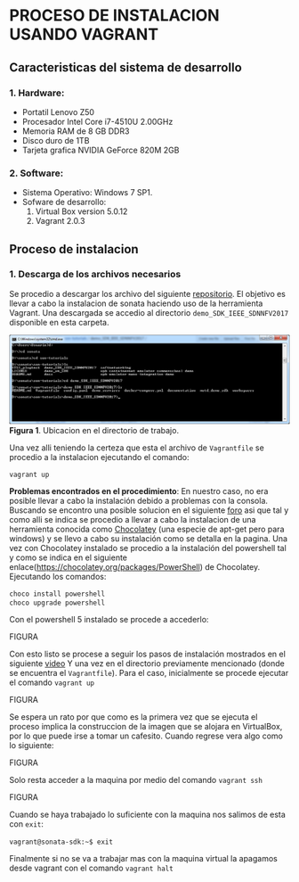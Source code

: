 # PROCESO DE INSTALACION USANDO VAGRANT

## Caracteristicas del sistema de desarrollo

### 1. Hardware:
* Portatil Lenovo Z50
* Procesador Intel Core i7-4510U 2.00GHz 
* Memoria RAM de 8 GB DDR3 
* Disco duro de 1TB
* Tarjeta grafica NVIDIA GeForce 820M 2GB

### 2. Software:
* Sistema Operativo: Windows 7 SP1.
* Sofware de desarrollo:
  1. Virtual Box version 5.0.12
  2. Vagrant 2.0.3

## Proceso de instalacion

### 1. Descarga de los archivos necesarios
Se procedio a descargar los archivo del siguiente [repositorio](https://github.com/sonata-nfv/son-tutorials/tree/master/). El objetivo es llevar a cabo la instalacion de sonata haciendo uso de la herramienta Vagrant. Una descargada se accedio al directorio ```demo_SDK_IEEE_SDNNFV2017``` disponible en esta carpeta. 

![img1](./terminal.png)
**Figura 1**. Ubicacion en el directorio de trabajo.

Una vez alli teniendo la certeza que esta el archivo de ```Vagrantfile``` se procedio a la instalacion ejecutando el comando:

```
vagrant up
```

**Problemas encontrados en el procedimiento**: En nuestro caso, no era posible llevar a cabo la instalación debido a problemas con la consola. Buscando se encontro una posible solucion en el siguiente [foro](https://stackoverflow.com/questions/19902239/how-to-upgrade-powershell-version-from-2-0-to-3-0) asi que tal y como alli se indica se procedio a llevar a cabo la instalacion de una herramienta conocida como [Chocolatey](https://chocolatey.org/) (una especie de apt-get pero para windows) y se llevo a cabo su instalación como se detalla en la pagina. Una vez con Chocolatey instalado se procedio a la instalación del powershell tal y como se indica en el siguiente enlace(https://chocolatey.org/packages/PowerShell) de Chocolatey. Ejecutando los comandos:

```
choco install powershell
choco upgrade powershell
```

Con el powershell 5 instalado se procede a accederlo:

FIGURA

Con esto listo se procese a seguir los pasos de instalación mostrados en el siguiente [video](https://www.youtube.com/watch?v=e6pgP-utSeE) Y una vez en el directorio previamente mencionado (donde se encuentra el ```Vagrantfile```). Para el caso, inicialmente se procede ejecutar el comando ```vagrant up``` 

FIGURA

Se espera un rato por que como es la primera vez que se ejecuta el proceso implica la construccion de la imagen que se alojara en VirtualBox, por lo que puede irse a tomar un cafesito. Cuando regrese vera algo como lo siguiente:

FIGURA

Solo resta acceder a la maquina por medio del comando ```vagrant ssh```


FIGURA

Cuando se haya trabajado lo suficiente con la maquina nos salimos de esta con ```exit```:


```vagrant@sonata-sdk:~$ exit```

Finalmente si no se va a trabajar mas con la maquina virtual la apagamos desde vagrant con el comando ```vagrant halt```








  
 
